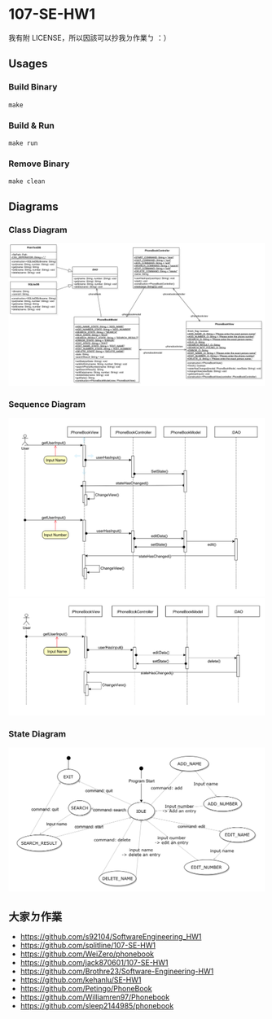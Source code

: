 # 107-SE-HW1

我有附 LICENSE，所以因該可以抄我ㄉ作業ㄅ ：）

## Usages

### Build Binary
```
make
```

### Build & Run
```
make run
```

### Remove Binary
```
make clean
```

## Diagrams 

### Class Diagram

![](https://raw.githubusercontent.com/splitline/107-SE-HW1/master/images/class_diagram.png)

### Sequence Diagram

![](https://raw.githubusercontent.com/splitline/107-SE-HW1/master/images/edit_seq_diagram.png)
![](https://raw.githubusercontent.com/splitline/107-SE-HW1/master/images/del_seq_diagram.png)

### State Diagram

![](https://raw.githubusercontent.com/splitline/107-SE-HW1/master/images/state_diagram.png)

## 大家ㄉ作業

- https://github.com/s92104/SoftwareEngineering_HW1
- https://github.com/splitline/107-SE-HW1
- https://github.com/WeiZero/phonebook
- https://github.com/jack870601/107-SE-HW1
- https://github.com/Brothre23/Software-Engineering-HW1
- https://github.com/kehanlu/SE-HW1
- https://github.com/Petingo/PhoneBook
- https://github.com/Williamren97/Phonebook
- https://github.com/sleep2144985/phonebook
